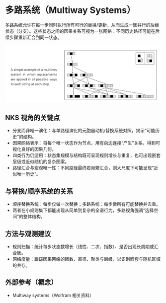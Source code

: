 # 多路系统（Multiway Systems）

多路系统允许在每一步同时执行所有可行的替换/更新，从而生成一簇并行的后继状态（分支）。这些状态之间的因果关系可视为一张网络：不同历史路径可能在后续步骤重新汇合到同一状态。

![alt text](../../images/multiway-systems/image.png)

## NKS 视角的关键点
- 分支而非唯一演化：与单路径演化的元胞自动机/替换系统对照，揭示“可能历史”的结构。
- 因果网络表示：将每个唯一状态作为节点，用有向边连接“产生”关系，得到可视化良好的因果几何。
- 四类行为仍适用：状态集规模与结构既可呈现规则增长与重复，也可出现嵌套层级或近似随机的复杂图案。
- 路径汇合与宏观唯一性：不同路径最终若频繁汇合，则大尺度下可能呈现“近似唯一历史”。

## 与替换/顺序系统的关系
- 顺序替换系统：每步仅做一次替换；多路系统：每步做所有可能替换并去重。
- 两者在小规则集下都能出现从简单到复杂的全谱行为，多路视角强调“选择空间”的整体结构。

## 方法与观测建议
- 规则扫描：统计每步状态数增长（线性、二次、指数）、是否出现长周期或汇合簇。
- 网络度量：跟踪因果网络的团数、直径、聚类与层级，以识别嵌套与随机区域的共存。

## 外部参考（概念）
- Multiway systems（Wolfram 相关资料）
